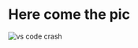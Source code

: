 # Here come the pic

![vs code crash](https://raw.githubusercontent.com/agmyintmyatoo/BlogPosts/main/assets/vs-code-crash.png)
